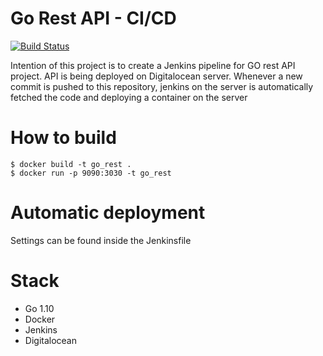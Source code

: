# Go Rest API - CI/CD

[![Build Status](http://139.59.147.2:8080/job/go_rest_api/job/api_compose/badge/icon)](http://139.59.147.2:8080/job/go_rest_api/job/api_compose/)

Intention of this project is to create a Jenkins pipeline for GO rest API project. API is being deployed on Digitalocean server. 
Whenever a new commit is pushed to this repository, jenkins on the server is automatically fetched the code and deploying a container on the server

# How to build
```
$ docker build -t go_rest .
$ docker run -p 9090:3030 -t go_rest
```

# Automatic deployment
Settings can be found inside the Jenkinsfile

# Stack

- Go 1.10
- Docker
- Jenkins
- Digitalocean
